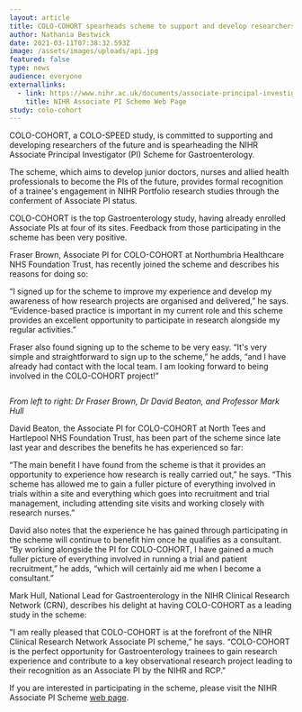 ```yaml
---
layout: article
title: COLO-COHORT spearheads scheme to support and develop researchers
author: Nathania Bestwick
date: 2021-03-11T07:38:32.593Z
image: /assets/images/uploads/api.jpg
featured: false
type: news
audience: everyone
externallinks:
  - link: https://www.nihr.ac.uk/documents/associate-principal-investigator-pi-scheme/25040
    title: NIHR Associate PI Scheme Web Page
study: colo-cohort
---
```

COLO-COHORT, a COLO-SPEED study, is committed to supporting and developing researchers of the future and is spearheading the NIHR Associate Principal Investigator (PI) Scheme for Gastroenterology. 

The scheme, which aims to develop junior doctors, nurses and allied health professionals to become the PIs of the future, provides formal recognition of a trainee's engagement in NIHR Portfolio research studies through the conferment of Associate PI status. 

COLO-COHORT is the top Gastroenterology study, having already enrolled Associate PIs at four of its sites. Feedback from those participating in the scheme has been very positive. 

Fraser Brown, Associate PI for COLO-COHORT at Northumbria Healthcare NHS Foundation Trust, has recently joined the scheme and describes his reasons for doing so:

“I signed up for the scheme to improve my experience and develop my awareness of how research projects are organised and delivered,” he says. “Evidence-based practice is important in my current role and this scheme provides an excellent opportunity to participate in research alongside my regular activities.”

Fraser also found signing up to the scheme to be very easy. “It's very simple and straightforward to sign up to the scheme,” he adds, “and I have already had contact with the local team. I am looking forward to being involved in the COLO-COHORT project!”

![]()

*From left to right: Dr Fraser Brown, Dr David Beaton, and Professor Mark Hull*

David Beaton, the Associate PI for COLO-COHORT at North Tees and Hartlepool NHS Foundation Trust, has been part of the scheme since late last year and describes the benefits he has experienced so far:

“The main benefit I have found from the scheme is that it provides an opportunity to experience how research is really carried out,” he says. “This scheme has allowed me to gain a fuller picture of everything involved in trials within a site and everything which goes into recruitment and trial management, including attending site visits and working closely with research nurses.”

David also notes that the experience he has gained through participating in the scheme will continue to benefit him once he qualifies as a consultant. “By working alongside the PI for COLO-COHORT, I have gained a much fuller picture of everything involved in running a trial and patient recruitment,” he adds, “which will certainly aid me when I become a consultant.”

Mark Hull, National Lead for Gastroenterology in the NIHR Clinical Research Network (CRN), describes his delight at having COLO-COHORT as a leading study in the scheme:

"I am really pleased that COLO-COHORT is at the forefront of the NIHR Clinical Research Network Associate PI scheme,” he says. “COLO-COHORT is the perfect opportunity for Gastroenterology trainees to gain research experience and contribute to a key observational research project leading to their recognition as an Associate PI by the NIHR and RCP."

If you are interested in participating in the scheme, please visit the NIHR Associate PI Scheme [web page](https://www.nihr.ac.uk/documents/associate-principal-investigator-pi-scheme/25040).